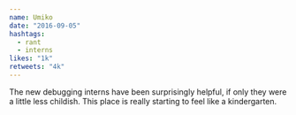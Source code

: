 ```yaml
---
name: Umiko
date: "2016-09-05"
hashtags:
  - rant
  - interns
likes: "1k"
retweets: "4k"
---
```


The new debugging interns have been surprisingly helpful,
if only they were a little less childish. This place is
really starting to feel like a kindergarten.
